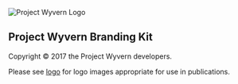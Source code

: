 ![Project Wyvern Logo](logo/logo-square-red-transparent-200x200.png?raw=true "Project Wyvern Logo")

## Project Wyvern Branding Kit

Copyright © 2017 the Project Wyvern developers.

Please see [logo](logo) for logo images appropriate for use in publications.
